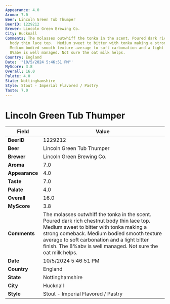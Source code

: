 ```yaml
---
Appearance: 4.0
Aroma: 7.0
Beer: Lincoln Green Tub Thumper
BeerID: 1229212
Brewer: Lincoln Green Brewing Co.
City: Hucknall
Comments: The molasses outwhiff the tonka in the scent. Poured dark rich chestnut
  body thin lace top.  Medium sweet to bitter with tonka making a strong comeback.
  Medium bodied smooth texture average to soft carbonation and a light bitter finish.  The
  8%abv is well managed. Not sure the oat milk helps.
Country: England
Date: '"10/5/2024 5:46:51 PM"'
MyScore: 3.8
Overall: 16.0
Palate: 4.0
State: Nottinghamshire
Style: Stout - Imperial Flavored / Pastry
Taste: 7.0
---
```


# Lincoln Green Tub Thumper

| Field         | Value |
|---------------|-------|
| **BeerID** | 1229212 |
| **Beer** | Lincoln Green Tub Thumper |
| **Brewer** | Lincoln Green Brewing Co. |
| **Aroma** | 7.0 |
| **Appearance** | 4.0 |
| **Taste** | 7.0 |
| **Palate** | 4.0 |
| **Overall** | 16.0 |
| **MyScore** | 3.8 |
| **Comments** | The molasses outwhiff the tonka in the scent. Poured dark rich chestnut body thin lace top.  Medium sweet to bitter with tonka making a strong comeback. Medium bodied smooth texture average to soft carbonation and a light bitter finish.  The 8%abv is well managed. Not sure the oat milk helps. |
| **Date** | 10/5/2024 5:46:51 PM |
| **Country** | England |
| **State** | Nottinghamshire |
| **City** | Hucknall |
| **Style** | Stout - Imperial Flavored / Pastry |
